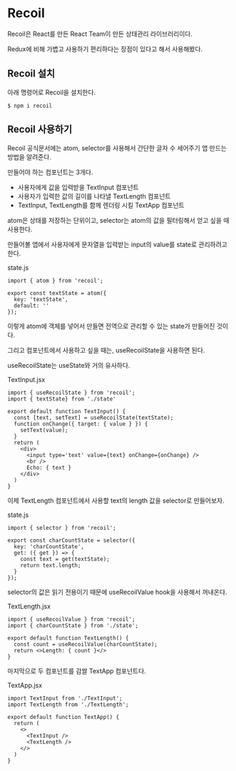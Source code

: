 # Recoil

Recoil은 React를 만든 React Team이 만든 상태관리 라이브러리이다.

Redux에 비해 가볍고 사용하기 편리하다는 장점이 있다고 해서 사용해봤다.

## Recoil 설치

아래 명령어로 Recoil을 설치한다.

```
$ npm i recoil
```

## Recoil 사용하기

Recoil 공식문서에는 atom, selector를 사용해서 간단한 글자 수 세어주기 앱 만드는 방법을 알려준다.

만들어야 하는 컴포넌트는 3개다.

- 사용자에게 값을 입력받을 TextInput 컴포넌트
- 사용자가 입력한 값의 길이를 나타낼 TextLength 컴포넌트
- TextInput, TextLength를 함께 렌더링 시킬 TextApp 컴포넌트

atom은 상태를 저장하는 단위이고, selector는 atom의 값을 필터링해서 얻고 싶을 때 사용한다. 

만들어볼 앱에서 사용자에게 문자열을 입력받는 input의 value를 state로 관리하려고 한다.

state.js
```
import { atom } from 'recoil';

export const textState = atom({
  key: 'textState',
  default: ''
});
```

이렇게 atom에 객체를 넣어서 만들면 전역으로 관리할 수 있는 state가 만들어진 것이다.

그리고 컴포넌트에서 사용하고 싶을 때는, useRecoilState을 사용하면 된다.

useRecoilState는 useState와 거의 유사하다.

TextInput.jsx
```
import { useRecoilState } from 'recoil';
import { textState} from './state'

export default function TextInput() {
  const [text, setText] = useRecoilState(textState);
  function onChange({ target: { value } }) {
    setText(value);
  }
  return (
    <div>
      <input type='text' value={text} onChange={onChange} />
      <br />
      Echo: { text }
    </div>
  )
}
```

이제 TextLength 컴포넌트에서 사용할 text의 length 값을 selector로 만들어보자.

state.js
```
import { selector } from 'recoil';

export const charCountState = selector({
  key: 'charCountState',
  get: ({ get }) => {
    const text = get(textState);
    return text.length;
  }
});
```

selector의 값은 읽기 전용이기 때문에 useRecoilValue hook을 사용해서 꺼내온다.

TextLength.jsx
```
import { useRecoilValue } from 'recoil';
import { charCountState } from './state';

export default function TextLength() {
  const count = useRecoilValue(charCountState);
  return <>Length: { count }</>
}
```

마지막으로 두 컴포넌트를 감쌀 TextApp 컴포넌트다.

TextApp.jsx
```
import TextInput from './TextInput';
import TextLength from './TextLength';

export default function TextApp() {
  return (
    <>
      <TextInput />
      <TextLength />
    </>
  )
}
```
